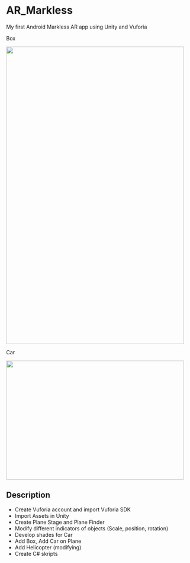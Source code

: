 # AR_Markless

My first Android Markless AR app using Unity and Vuforia <br>

Box 

<img src="https://github.com/Alexart1995/AR_Markless/blob/main/Box.gif" width="480" height="800">

Car

<img src="https://github.com/Alexart1995/ARBUTTON/blob/main/ARBut3.gif" width="480" height="320">

## Description
- Create Vuforia account and import Vuforia SDK
- Import Assets in Unity
- Create Plane Stage and Plane Finder 
- Modify different indicators of objects (Scale, position, rotation)
- Develop shades for Car
- Add Box, Add Car on Plane
- Add Helicopter (modifying)
- Create C# skripts
